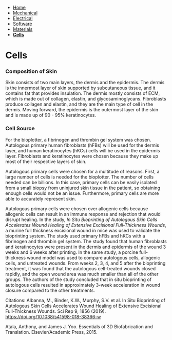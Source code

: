 - [Home](/Biofabrication-Design-Project/index)
- [Mechanical](/Biofabrication-Design-Project/Mechanical)
- [Electrical](/Biofabrication-Design-Project/Electrical)
- [Software](/Biofabrication-Design-Project/Software)
- [Materials](/Biofabrication-Design-Project/Materials)
- **[Cells](/Biofabrication-Design-Project/Cells)**

# Cells

### Composition of Skin
Skin consists of two main layers, the dermis and the epidermis. The dermis is the innermost layer of skin supported by subcutaneous tissue, and it contains fat that provides insulation. The dermis mostly consists of ECM, which is made out of collagen, elastin, and glycosaminoglycans. Fibroblasts produce collagen and elastin, and they are the main type of cell in the dermis. Moving forward, the epidermis is the outermost layer of the skin and is made up of 90 - 95% keratinocytes. 

### Cell Source
For the bioplotter, a fibrinogen and thrombin gel system was chosen. Autologous primary human fibroblasts (hFBs) will be used for the dermis layer, and human keratinocytes (hKCs) cells will be used in the epidermis layer. Fibroblasts and keratinocytes were chosen because they make up most of their respective layers of skin. 

Autologous primary cells were chosen for a multitude of reasons. First, a large number of cells is needed for the bioplotter. The number of cells needed can be billions. In this case, primary cells can be easily isolated from a small biopsy from uninjured skin tissue in the patient, so obtaining enough cells would not be an issue. Furthermore, primary cells are more able to accurately represent skin. 

Autologous primary cells were chosen over allogenic cells because allogenic cells can result in an immune response and rejection that would disrupt healing. In the study, *In Situ Bioprinting of Autologous Skin Cells Accelerates Wound Healing of Extensive Excisional Full-Thickness Wounds*, a murine full thickness excisional wound in mice was used to validate the bioprinting system. The study used primary hFBs and hKCs with a fibrinogen and thrombin gel system. The study found that human fibroblasts and keratinocytes were present in the dermis and epidermis of the wound 3 weeks and 6 weeks after printing. In the same study, a porcine full-thickness wound model was used to compare autologous cells, allogenic cells, and untreated wounds. From weeks 2, 3, 4, and 5 after the bioprinting treatment, it was found that the autologous cell-treated wounds closed rapidly, and the open wound area was much smaller than all of the other groups. The authors of the study concluded that in situ bioprinting of autologous cells resulted in approximately 3-week acceleration in wound closure compared to the other treatments. 

Citations:
Albanna, M., Binder, K.W., Murphy, S.V. et al. In Situ Bioprinting of Autologous Skin Cells Accelerates Wound Healing of Extensive Excisional Full-Thickness Wounds. Sci Rep 9, 1856 (2019). https://doi.org/10.1038/s41598-018-38366-w

Atala, Anthony, and James J. Yoo. Essentials of 3D Biofabrication and Translation. Elsevier/Academic Press, 2015.

